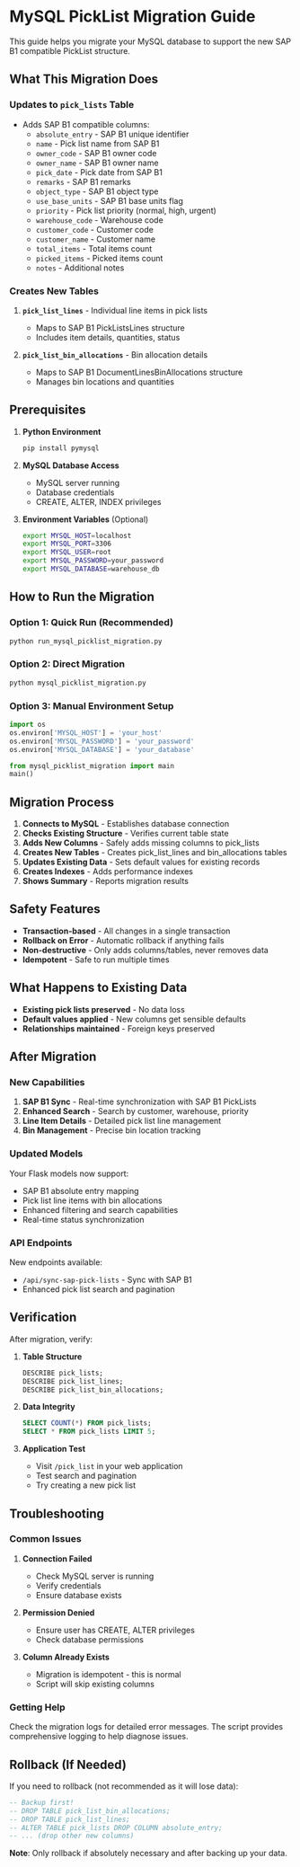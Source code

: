 # MySQL PickList Migration Guide

This guide helps you migrate your MySQL database to support the new SAP B1 compatible PickList structure.

## What This Migration Does

### Updates to `pick_lists` Table
- Adds SAP B1 compatible columns:
  - `absolute_entry` - SAP B1 unique identifier
  - `name` - Pick list name from SAP B1
  - `owner_code` - SAP B1 owner code
  - `owner_name` - SAP B1 owner name
  - `pick_date` - Pick date from SAP B1
  - `remarks` - SAP B1 remarks
  - `object_type` - SAP B1 object type
  - `use_base_units` - SAP B1 base units flag
  - `priority` - Pick list priority (normal, high, urgent)
  - `warehouse_code` - Warehouse code
  - `customer_code` - Customer code
  - `customer_name` - Customer name
  - `total_items` - Total items count
  - `picked_items` - Picked items count
  - `notes` - Additional notes

### Creates New Tables
1. **`pick_list_lines`** - Individual line items in pick lists
   - Maps to SAP B1 PickListsLines structure
   - Includes item details, quantities, status

2. **`pick_list_bin_allocations`** - Bin allocation details
   - Maps to SAP B1 DocumentLinesBinAllocations structure
   - Manages bin locations and quantities

## Prerequisites

1. **Python Environment**
   ```bash
   pip install pymysql
   ```

2. **MySQL Database Access**
   - MySQL server running
   - Database credentials
   - CREATE, ALTER, INDEX privileges

3. **Environment Variables** (Optional)
   ```bash
   export MYSQL_HOST=localhost
   export MYSQL_PORT=3306
   export MYSQL_USER=root
   export MYSQL_PASSWORD=your_password
   export MYSQL_DATABASE=warehouse_db
   ```

## How to Run the Migration

### Option 1: Quick Run (Recommended)
```bash
python run_mysql_picklist_migration.py
```

### Option 2: Direct Migration
```bash
python mysql_picklist_migration.py
```

### Option 3: Manual Environment Setup
```python
import os
os.environ['MYSQL_HOST'] = 'your_host'
os.environ['MYSQL_PASSWORD'] = 'your_password'
os.environ['MYSQL_DATABASE'] = 'your_database'

from mysql_picklist_migration import main
main()
```

## Migration Process

1. **Connects to MySQL** - Establishes database connection
2. **Checks Existing Structure** - Verifies current table state
3. **Adds New Columns** - Safely adds missing columns to pick_lists
4. **Creates New Tables** - Creates pick_list_lines and bin_allocations tables
5. **Updates Existing Data** - Sets default values for existing records
6. **Creates Indexes** - Adds performance indexes
7. **Shows Summary** - Reports migration results

## Safety Features

- **Transaction-based** - All changes in a single transaction
- **Rollback on Error** - Automatic rollback if anything fails
- **Non-destructive** - Only adds columns/tables, never removes data
- **Idempotent** - Safe to run multiple times

## What Happens to Existing Data

- **Existing pick lists preserved** - No data loss
- **Default values applied** - New columns get sensible defaults
- **Relationships maintained** - Foreign keys preserved

## After Migration

### New Capabilities
1. **SAP B1 Sync** - Real-time synchronization with SAP B1 PickLists
2. **Enhanced Search** - Search by customer, warehouse, priority
3. **Line Item Details** - Detailed pick list line management
4. **Bin Management** - Precise bin location tracking

### Updated Models
Your Flask models now support:
- SAP B1 absolute entry mapping
- Pick list line items with bin allocations
- Enhanced filtering and search capabilities
- Real-time status synchronization

### API Endpoints
New endpoints available:
- `/api/sync-sap-pick-lists` - Sync with SAP B1
- Enhanced pick list search and pagination

## Verification

After migration, verify:

1. **Table Structure**
   ```sql
   DESCRIBE pick_lists;
   DESCRIBE pick_list_lines;
   DESCRIBE pick_list_bin_allocations;
   ```

2. **Data Integrity**
   ```sql
   SELECT COUNT(*) FROM pick_lists;
   SELECT * FROM pick_lists LIMIT 5;
   ```

3. **Application Test**
   - Visit `/pick_list` in your web application
   - Test search and pagination
   - Try creating a new pick list

## Troubleshooting

### Common Issues

1. **Connection Failed**
   - Check MySQL server is running
   - Verify credentials
   - Ensure database exists

2. **Permission Denied**
   - Ensure user has CREATE, ALTER privileges
   - Check database permissions

3. **Column Already Exists**
   - Migration is idempotent - this is normal
   - Script will skip existing columns

### Getting Help

Check the migration logs for detailed error messages. The script provides comprehensive logging to help diagnose issues.

## Rollback (If Needed)

If you need to rollback (not recommended as it will lose data):

```sql
-- Backup first!
-- DROP TABLE pick_list_bin_allocations;
-- DROP TABLE pick_list_lines;
-- ALTER TABLE pick_lists DROP COLUMN absolute_entry;
-- ... (drop other new columns)
```

**Note**: Only rollback if absolutely necessary and after backing up your data.